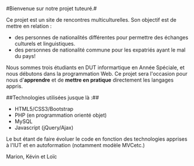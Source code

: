 #Bienvenue sur notre projet tuteuré.#

Ce projet est un site de rencontres multiculturelles. Son objectif est de mettre en relation :
- des personnes de nationalités différentes pour permettre des échanges culturels et linguistiques.
- des personnes de nationalité commune pour les expatriés ayant le mal du pays! 

Nous sommes trois étudiants en DUT informartique en Année Spéciale, et nous débutons dans la programmation Web. Ce projet sera l'occasion pour nous d'**apprendre** et de **mettre en pratique** directement les langages appris. 

##Technologies utilisées jusque là :##
- HTML5/CSS3/Bootstrap
- PHP (en programmation orienté objet)
- MySQL
- Javascript (jQuery/Ajax)

Le but étant de faire évoluer le code en fonction des technologies apprises à l'IUT et en autoformation (notamment modèle MVCetc.)

Marion, Kévin et Loïc